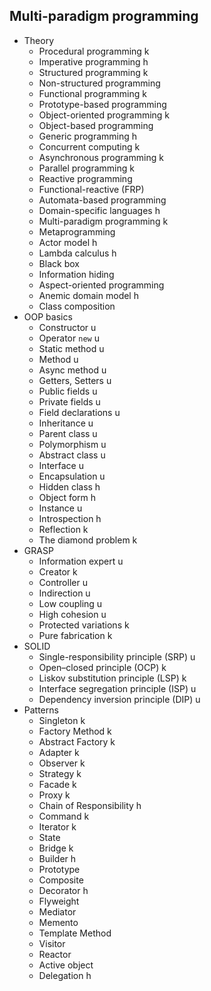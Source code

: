 ## Multi-paradigm programming

- Theory
  - Procedural programming k
  - Imperative programming h
  - Structured programming k
  - Non-structured programming
  - Functional programming k
  - Prototype-based programming
  - Object-oriented programming k
  - Object-based programming
  - Generic programming h
  - Concurrent computing k
  - Asynchronous programming k
  - Parallel programming k
  - Reactive programming
  - Functional-reactive (FRP)
  - Automata-based programming
  - Domain-specific languages h
  - Multi-paradigm programming k
  - Metaprogramming
  - Actor model h
  - Lambda calculus h
  - Black box
  - Information hiding
  - Aspect-oriented programming
  - Anemic domain model h
  - Class composition
- OOP basics
  - Constructor u
  - Operator `new` u
  - Static method u
  - Method u
  - Async method u
  - Getters, Setters u
  - Public fields u
  - Private fields u
  - Field declarations u
  - Inheritance u
  - Parent class u
  - Polymorphism u
  - Abstract class u
  - Interface u
  - Encapsulation u
  - Hidden class h
  - Object form h
  - Instance u
  - Introspection h
  - Reflection k
  - The diamond problem k
- GRASP
  - Information expert u
  - Creator k
  - Controller u
  - Indirection u
  - Low coupling u
  - High cohesion u
  - Protected variations k
  - Pure fabrication k
- SOLID
  - Single-responsibility principle (SRP) u
  - Open–closed principle (OCP) k
  - Liskov substitution principle (LSP) k
  - Interface segregation principle (ISP) u
  - Dependency inversion principle (DIP) u
- Patterns
  - Singleton k
  - Factory Method k
  - Abstract Factory k
  - Adapter k
  - Observer k
  - Strategy k
  - Facade k
  - Proxy k
  - Chain of Responsibility h
  - Command k
  - Iterator k
  - State
  - Bridge k
  - Builder h
  - Prototype
  - Composite
  - Decorator h
  - Flyweight
  - Mediator
  - Memento
  - Template Method
  - Visitor
  - Reactor
  - Active object
  - Delegation h
 
